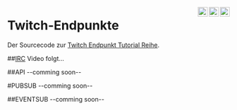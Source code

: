 [<img align="right" alt="P90Ez | Twitter" width="22px" src="https://cdn.jsdelivr.net/npm/simple-icons@v3/icons/twitter.svg" />](https://twitter.com/P90Eazy)
[<img align="right" alt="P90Ez | YouTube" width="22px" src="https://cdn.jsdelivr.net/npm/simple-icons@v3/icons/youtube.svg" />](https://p90ez.com/abop90code)
[<img align="right" alt="P90Ez | PayPal" width="22px" src="https://cdn.jsdelivr.net/npm/simple-icons@v3/icons/paypal.svg" />](https://paypal.me/p90ez)
# Twitch-Endpunkte

Der Sourcecode zur [Twitch Endpunkt Tutorial Reihe](https://p90ez.com/pl/twitchendpunkte).

##[IRC](https://github.com/P90Ez/Twitch-Endpunkte/IRC)
Video folgt...

##API
--comming soon--

#PUBSUB
--comming soon--

##EVENTSUB
--comming soon--
